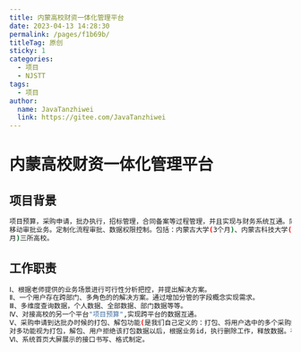 ```yaml
---
title: 内蒙高校财资一体化管理平台
date: 2023-04-13 14:28:30
permalink: /pages/f1b69b/
titleTag: 原创
sticky: 1
categories:
  - 项目
  - NJSTT
tags:
  - 项目
author: 
  name: JavaTanzhiwei
  link: https://gitee.com/JavaTanzhiwei
---
```

# 内蒙高校财资一体化管理平台

## 项目背景
```sh
项目预算，采购申请，批办执行，招标管理，合同备案等过程管理，并且实现与财务系统互通。同步实现微信端
移动审批业务。定制化流程审批、数据权限控制。包括：内蒙古大学(3个月)、内蒙古科技大学(3个月)、内蒙古工业大学(3个
月)三所高校。
```
<!-- more -->

## 工作职责
```sh
Ⅰ、根据老师提供的业务场景进行可行性分析把控，并提出解决方案。
Ⅱ、一个用户存在跨部门、多角色的的解决方案。通过增加分管的字段概念实现需求。
Ⅲ、多维度查询数据，个人数据、全部数据、部门数据等等。
Ⅳ、对接高校的另一个平台"项目预算",实现跨平台的数据互通。
Ⅴ、采购申请到达批办时候的打包、解包功能(是我们自己定义的：打包、将用户选中的多个采购数据通过与主键关联实现一
对多功能视为打包，解包、用户拒绝该打包数据以后，根据业务id，执行删除工作，释放数据。视为解包)。
Ⅵ、系统首页大屏展示的接口书写、格式制定。
```

